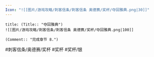 ```yaml
---
Icon: "![[图片/游戏攻略/刺客信条/刺客信条 奥德赛/奖杯/夺回雅典.png|30]]"
---
```

```ad-common-silver-trophy
title: (Title:: "夺回雅典")
![[图片/游戏攻略/刺客信条/刺客信条 奥德赛/奖杯/夺回雅典.png|100]]

(Comment:: "完成章节 8.")
```

#刺客信条/奥德赛/奖杯 #奖杯 #奖杯/银
